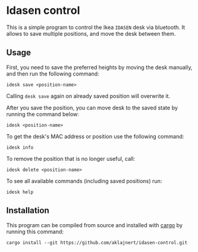 # Idasen control

This is a simple program to control the Ikea `IDASEN` desk via bluetooth. It allows to save multiple
positions, and move the desk between them.

## Usage

First, you need to save the preferred heights by moving the desk manually, and then run the following command:
```shell
idesk save <position-name>
```
Calling `desk save` again on already saved position will overwrite it. 

After you save the position, you can move desk to the saved state by running the command below:  
```shell
idesk <position-name>
```

To get the desk's MAC address or position use the following command:  
```shell
idesk info
```

To remove the position that is no longer useful, call:  
```shell
idesk delete <position-name>
```

To see all available commands (including saved positions) run:  
```shell
idesk help
```

## Installation

This program can be compiled from source and installed with [cargo](https://doc.rust-lang.org/cargo/getting-started/installation.html)
by running this command:  
```shell
cargo install --git https://github.com/aklajnert/idasen-control.git
```
